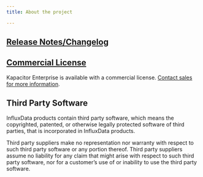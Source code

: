 ```yaml
---
title: About the project

---
```


## [Release Notes/Changelog](/enterprise_kapacitor/v1.4/about-the-project/release-notes-changelog/)

## [Commercial License](https://www.influxdata.com/legal/slsa/)

Kapacitor Enterprise is available with a commercial license.  [Contact sales for more information](https://www.influxdata.com/contact-sales/).

## Third Party Software

InfluxData products contain third party software, which means the copyrighted, patented, or otherwise legally protected
software of third parties, that is incorporated in InfluxData products.

Third party suppliers make no representation nor warranty with respect to such third party software or any portion thereof.
Third party suppliers assume no liability for any claim that might arise with respect to such third party software, nor for a
customer’s use of or inability to use the third party software.
